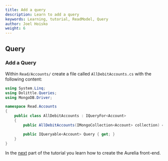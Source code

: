```yaml
---
title: Add a query
description: Learn to add a query
keywords: Learning, tutorial, ReadModel, Query
author: Joel Hoisko
weight: 6
---
```


## Query

### Add a Query

Within `Read/Accounts/` create a file called `AllDebitAccounts.cs` with the following content:

```csharp
using System.Linq;
using Dolittle.Queries;
using MongoDB.Driver;

namespace Read.Accounts
{
    public class AllDebitAccounts : IQueryFor<Account>
    {
        public AllDebitAccounts(IMongoCollection<Account> collection) => Query = collection?.Find(_ => _.Type == AccountType.Debit).ToList().AsQueryable();

        public IQueryable<Account> Query { get; }
    }
}
```

In the [next](./aurelia) part of the tutorial you learn how to create the Aurelia front-end.


